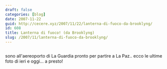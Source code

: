 ```yaml
---
draft: false
categories: [blog]
date: 2007-11-22
guid: http://cecere.xyz/2007/11/22/lanterna-di-fuoco-da-brooklyng/
id: 608
title: Lanterna di fuoco! (da Brooklyng)
slug: /2007/11/lanterna-di-fuoco-da-brooklyng/
---
```


<div>
  <a href="http://www.flickr.com/photos/krur/2052961067/" title="photo sharing"><img src="http://farm3.static.flickr.com/2004/2052961067_07197746d4.jpg" alt="" /></a>
</div>

sono all'aereoporto di La Guardia pronto per partire a La Paz.. ecco le ultime foto di ieri e oggi… a presto!